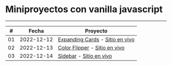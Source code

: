 # Miniproyectos con vanilla javascript

<hr>

|  #  | Fecha      | Proyecto                                                                                                                                                                                                                                                                                                                                                                                                                                               |
| :-: | ---------- | ------------------------------------------------------------------------------------------------------------------------------------------------------------------------------------------------------------------------------------------------------------------------------------------------------------------------------------------------------------------------------------------------------------------------------------------------------ |
| 01  | 2022-12-12 | [Expanding Cards](https://github.com/matiasgimenezdev/vanilla-javascript-projects/tree/main/expanding-cards) - [Sitio en vivo](https://matiasgimenezdev-expanding-cards.vercel.app/)<br>
| 02  | 2022-12-13 | [Color Flipper](https://github.com/matiasgimenezdev/vanilla-javascript-projects/tree/main/color-flipper) - [Sitio en vivo](https://matiasgimenezdev-color-flipper.vercel.app/)<br>   
| 03  | 2022-12-14 | [Sidebar](https://github.com/matiasgimenezdev/vanilla-javascript-projects/tree/main/sidebar) - [Sitio en vivo](https://)<br>   |
